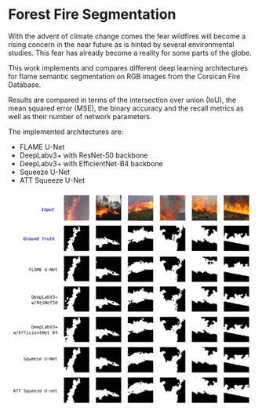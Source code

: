 # Forest Fire Segmentation

With the advent of climate change comes the fear wildfires will become a rising concern in the near future as is hinted by several environmental studies. This fear has
already become a reality for some parts of the globe.

This work implements and compares different deep learning architectures for flame semantic segmentation on RGB images from the Corsican Fire Database.

Results are compared in terms of the intersection over union (IoU), the mean squared error (MSE), the binary accuracy and
the recall metrics as well as their number of network parameters. 

The implemented architectures are:
* FLAME U-Net
* DeepLabv3+ with ResNet-50 backbone
* DeepLabv3+ with EfficientNet-B4 backbone
* Squeeze U-Net 
* ATT Squeeze U-Net

![Results](/figures/prediction_plate.png)
